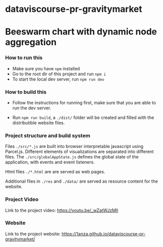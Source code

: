 # dataviscourse-pr-gravitymarket

# Beeswarm chart with dynamic node aggregation

### How to run this

* Make sure you have `npm` installed
* Go to the root dir of this project and run `npm i`
* To start the local dev server, run `npm run dev`

### How to build this

* Follow the instructions for running first, make sure that you are able to run the dev server.

* Run `npm run build`, a `./dist/` folder will be created and filled with the distributible website files.

### Project structure and build system

Files `./src/*.js` are built into browser interpretable javascript using Parcel.js. Different elements of visualizations are separated into different files. The `./src/globalAppState.js` defines the global state of the application, with events and event listeners.

Html files `./*.html` are are served as web pages. 

Additional files in `./res` and `./data/` are served as resource content for the website.

### Project Video

Link to the project video: https://youtu.be/_wZatWJzMlI

### Website

Link to the project website: https://1anza.github.io/dataviscourse-pr-gravitymarket/
